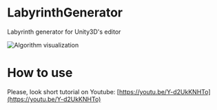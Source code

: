 # LabyrinthGenerator
Labyrinth generator for Unity3D's editor

![Algorithm visualization](https://github.com/KotikovD/LabyrinthGenerator/blob/master/GenGif.gif "Algorithm visualization")

# How to use
Please, look short tutorial on Youtube: [https://youtu.be/Y-d2UkKNHTo](https://youtu.be/Y-d2UkKNHTo)

